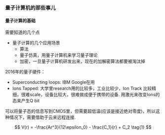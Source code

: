 ### 量子计算机的那些事儿
#### 量子计算的基础

需要知道的几个点
* 量子计算的几个应用场景
  * 算法
  * 量子仿真，用量子计算机来学习量子理论
  * 加密，一旦量子计算机研发出来，现在的加解密算法都要被淘汰掉

2016年的量子硬件：
* Superconducting loops: IBM Google在用
* Ions Tapped: 大学里research用的比较多，工业比较少，Ion Track 比较精细，很难scale，设备比较大，很难做成便于携带的设备. 用激光来改变Ions的态来产生Q bit

可以将量子态的信息写到CMOS里，但需要超低温(应该是接近绝对零度)，所以这种情况下，需要借助于云来远程连接.


$$
V(r)  = -\frac{Ar^3}{12\epsilon_0} - \frac{C_1}{r} + C_2 \tag{1}
$$